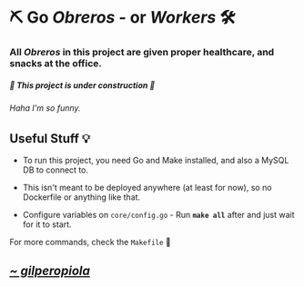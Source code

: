 # ⛏️ **Go *Obreros*** - or *Workers* 🛠️

### **All *Obreros* in this project are given proper healthcare, and snacks at the office.**

##### 🚧 **This project is under construction** 🚧

###### Haha I'm so funny. 

## Useful Stuff 💡

 * To run this project, you need Go and Make installed, and also a MySQL DB to connect to.

 * This isn't meant to be deployed anywhere (at least for now), so no Dockerfile or anything like that.

 * Configure variables on `core/config.go` - Run **`make all`** after and just wait for it to start.

For more commands, check the `Makefile` 🌈

## [_~ gilperopiola_](https://www.instagram.com/gilperopiola/)